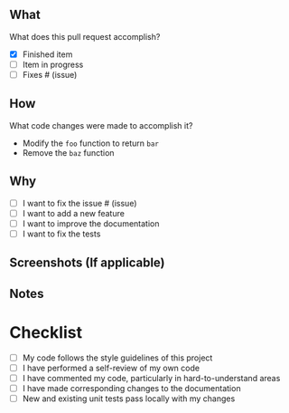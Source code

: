 ## What

<!--
Please include a summary of the change and which issue is fixed.  List any dependencies that are required for this change. If this is a new feature, please include a description of the feature.

Please try to limit the type of changes in a single PR (bug fix, feature, docs, tests etc.). If you need to make multiple types of changes, please split the changes into multiple PRs.
-->

What does this pull request accomplish?

- [x] Finished item
- [ ] Item in progress
- [ ] Fixes # (issue)

## How

What code changes were made to accomplish it?

- Modify the `foo` function to return `bar`
- Remove the `baz` function

## Why

<!-- Please include relevant motivation and context or #(issue). -->

- [ ] I want to fix the issue # (issue)
- [ ] I want to add a new feature
- [ ] I want to improve the documentation
- [ ] I want to fix the tests

## Screenshots (If applicable)

<!-- Please include any relevant screenshots that may help explain the change. -->

## Notes

<!-- Anything else you think reviewers need to know -->

# Checklist

- [ ] My code follows the style guidelines of this project
- [ ] I have performed a self-review of my own code
- [ ] I have commented my code, particularly in hard-to-understand areas
- [ ] I have made corresponding changes to the documentation
- [ ] New and existing unit tests pass locally with my changes
